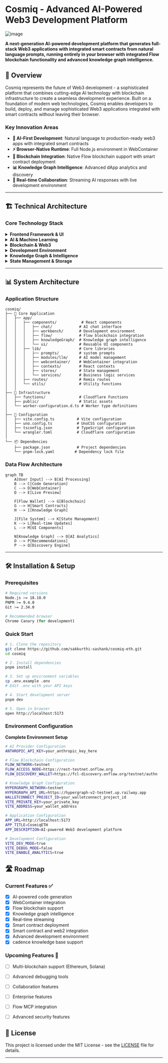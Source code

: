 # Cosmiq - Advanced AI-Powered Web3 Development Platform
![image](https://github.com/user-attachments/assets/72d8f226-44f0-4179-b135-a7524d2114aa)

**A next-generation AI-powered development platform that generates full-stack Web3 applications with integrated smart contracts from natural language prompts, running entirely in your browser with integrated Flow blockchain functionality and advanced knowledge graph intelligence.**

## 🚀 **Overview**

Cosmiq represents the future of Web3 development - a sophisticated platform that combines cutting-edge AI technology with blockchain infrastructure to create a seamless development experience. Built on a foundation of modern web technologies, Cosmiq enables developers to build, deploy, and manage sophisticated Web3 applications integrated with smart contracts without leaving their browser.

### **Key Innovation Areas**

- **🧠 AI-First Development**: Natural language to production-ready web3 apps with integrated smart contracts
- **⚡ Browser-Native Runtime**: Full Node.js environment in WebContainer
- **🔗 Blockchain Integration**: Native Flow blockchain support with smart contract deployment
- **📊 Knowledge Graph Intelligence**: Advanced dApp analytics and discovery
- **🔄 Real-time Collaboration**: Streaming AI responses with live development environment

---

## 🏗️ **Technical Architecture**

### **Core Technology Stack**

<details>
<summary><strong>Frontend Framework & UI</strong></summary>

- **Remix** - Full-stack React framework with server-side rendering
- **React 18** - Modern React features with concurrent rendering
- **TypeScript** - Type-safe development with advanced type inference
- **Tailwind CSS** - Utility-first styling with custom design system
- **UnoCSS** - Atomic CSS engine for optimized bundle size
- **Framer Motion** - Advanced animations and gesture handling
- **Radix UI** - Accessible, unstyled component primitives

</details>

<details>
<summary><strong>AI & Machine Learning</strong></summary>

- **Vercel AI SDK** - Streaming AI responses with tool calling
- **Anthropic Claude** - Primary AI provider with advanced reasoning
- **Multi-Provider Support** - OpenAI, Google, Cohere, Mistral, DeepSeek
- **Streaming Intelligence** - Real-time response generation
- **Context Optimization** - Smart prompt engineering and context management
- **Prompt Enhancement** - Automatic prompt improvement and validation

</details>

<details>
<summary><strong>Blockchain & Web3</strong></summary>

- **Flow Blockchain** - Developer-friendly blockchain with resource-oriented programming
- **Flow Client Library (FCL)** - Secure wallet integration and transaction management
- **Cadence** - Resource-oriented smart contract language
- **Multi-Wallet Support** - Blocto, Lilico, Dapper wallet integration
- **Flow Testnet** - Integrated testing environment
- **Smart Contract Deployment** - Automated contract deployment and verification

</details>

<details>
<summary><strong>Development Environment</strong></summary>

- **WebContainer API** - Browser-based Node.js runtime
- **CodeMirror 6** - Advanced code editor with syntax highlighting
- **Xterm.js** - Full-featured terminal emulator
- **Vite** - Lightning-fast build tool and development server
- **File System API** - Native browser file operations
- **Hot Module Replacement** - Instant code updates

</details>

<details>
<summary><strong>Knowledge Graph & Intelligence</strong></summary>

- **Hypergraph Framework** - Decentralized knowledge graph infrastructure
- **GRC-20 Standard** - Composable knowledge graph tokens
- **IPFS Integration** - Decentralized content storage
- **AI-Powered Analytics** - Intelligent dApp discovery and recommendations
- **Composition Intelligence** - Cross-project opportunity identification

</details>

<details>
<summary><strong>State Management & Storage</strong></summary>

- **Nanostores** - Minimal state management library
- **Zustand** - Lightweight state management for complex scenarios
- **IndexedDB** - Browser-based persistent storage
- **File System Persistence** - Native file system integration
- **Cookie Management** - Secure credential storage
- **WebContainer State** - Synchronized development environment state

</details>

</details>



---

## 📊 **System Architecture**

### **Application Structure**

```
cosmiq/
├── 🎯 Core Application
│   ├── app/
│   │   ├── components/           # React components
│   │   │   ├── chat/            # AI chat interface
│   │   │   ├── workbench/       # Development environment
│   │   │   ├── flow/            # Flow blockchain integration
│   │   │   ├── knowledgeGraph/  # Knowledge graph intelligence
│   │   │   └── ui/              # Reusable UI components
│   │   ├── lib/                 # Core libraries
│   │   │   ├── prompts/         # system prompts
│   │   │   ├── modules/llm/     # AI model management
│   │   │   ├── webcontainer/    # WebContainer integration
│   │   │   ├── contexts/        # React contexts
│   │   │   ├── stores/          # State management
│   │   │   └── services/        # Business logic services
│   │   ├── routes/              # Remix routes
│   │   └── utils/               # Utility functions
│   │
├── 🚀 Infrastructure
│   ├── functions/               # Cloudflare Functions
│   ├── public/                  # Static assets
│   └── worker-configuration.d.ts # Worker type definitions
│
├── 🔧 Configuration
│   ├── vite.config.ts          # Vite configuration
│   ├── uno.config.ts           # UnoCSS configuration
│   ├── tsconfig.json           # TypeScript configuration
│   └── wrangler.toml           # Cloudflare configuration
│
└── 📦 Dependencies
    ├── package.json            # Project dependencies
    └── pnpm-lock.yaml         # Dependency lock file
```

### **Data Flow Architecture**

```mermaid
graph TB
    A[User Input] --> B[AI Processing]
    B --> C[Code Generation]
    C --> D[WebContainer]
    D --> E[Live Preview]
    
    F[Flow Wallet] --> G[Blockchain]
    G --> H[Smart Contracts]
    H --> I[Knowledge Graph]
    
    J[File System] --> K[State Management]
    K --> L[Real-time Updates]
    L --> M[UI Components]
    
    N[Knowledge Graph] --> O[AI Analytics]
    O --> P[Recommendations]
    P --> Q[Discovery Engine]
```

---

## 🛠️ **Installation & Setup**

### **Prerequisites**

```bash
# Required versions
Node.js >= 18.18.0
PNPM >= 9.4.0
Git >= 2.34.0

# Recommended browser
Chrome Canary (for development)
```

### **Quick Start**

```bash
# 1. Clone the repository
git clone https://github.com/sakkurthi-sashank/cosmiq-eth.git
cd cosmiq

# 2. Install dependencies
pnpm install

# 3. Set up environment variables
cp .env.example .env
# Edit .env with your API keys

# 4. Start development server
pnpm dev

# 5. Open in browser
open http://localhost:5173
```

### **Environment Configuration**

<summary><strong>Complete Environment Setup</strong></summary>

```bash
# AI Provider Configuration
ANTHROPIC_API_KEY=your_anthropic_key_here

# Flow Blockchain Configuration
FLOW_NETWORK=testnet
FLOW_ACCESS_NODE=https://rest-testnet.onflow.org
FLOW_DISCOVERY_WALLET=https://fcl-discovery.onflow.org/testnet/authn

# Knowledge Graph Configuration
HYPERGRAPH_NETWORK=testnet
HYPERGRAPH_API_URL=https://hypergraph-v2-testnet.up.railway.app
WALLETCONNECT_PROJECT_ID=your_walletconnect_project_id
VITE_PRIVATE_KEY=your_private_key
VITE_ADDRESS=your_wallet_address

# Application Configuration
APP_URL=http://localhost:5173
APP_TITLE=CosmiqETH
APP_DESCRIPTION=AI-powered Web3 development platform

# Development Configuration
VITE_DEV_MODE=true
VITE_DEBUG_MODE=false
VITE_ENABLE_ANALYTICS=true
```


## 🛣️ **Roadmap**

### **Current Features ✅**
- [x] AI-powered code generation
- [x] WebContainer integration
- [x] Flow blockchain support
- [x] Knowledge graph intelligence
- [x] Real-time streaming
- [x] Smart contract deployment
- [x] Smart contract and web2 integration
- [x] Advanced development environment
- [x] cadence knowledge base support

### **Upcoming Features 🚧**
- [ ] Multi-blockchain support (Ethereum, Solana)
- [ ] Advanced debugging tools
- [ ] Collaboration features
- [ ] Enterprise features
- [ ] Flow MCP integration
- [ ] Advanced security features


## 📄 **License**

This project is licensed under the MIT License - see the [LICENSE](LICENSE) file for details.

---
